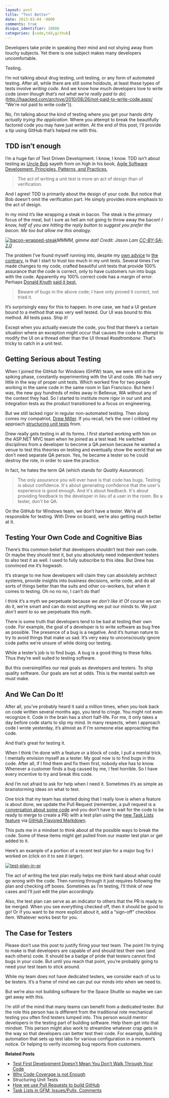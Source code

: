 ```yaml
---
layout: post
title: "Test Better"
date: 2013-03-04 -0800
comments: true
disqus_identifier: 18886
categories: [code,tdd,github]
---
```

Developers take pride in speaking their mind and not shying away from
touchy subjects. Yet there is one subject makes many developers
uncomfortable.

Testing.

I’m not talking about drug testing, unit testing, or any form of
automated testing. After all, while there are still some holdouts, at
least these types of tests involve *writing code*. And we know how much
developers love to write code (_even though that’s not what we’re
really paid to do_](http://haacked.com/archive/2010/08/26/not-paid-to-write-code.aspx/ "We're not paid to write code")).

No, I’m talking about the kind of testing where you get your hands dirty
*actually trying the application*. Where you attempt to break the
beautifully factored code you may have just written. At the end of this
post, I’ll provide a tip using GitHub that’s helped me with this.

TDD isn’t enough
----------------

I’m a huge fan of Test Driven Development. I know, I know. TDD isn’t about testing as [Uncle
Bob](https://sites.google.com/site/unclebobconsultingllc/ "Uncle Bob")
sayeth from on high in his book, [Agile Software Development,
Principles, Patterns, and
Practices](http://www.amazon.com/gp/product/0135974445/ref=as_li_ss_tl?ie=UTF8&camp=1789&creative=390957&creativeASIN=0135974445&linkCode=as2&tag=youvebeenhaac-20),

> The act of writing a unit test is more an act of design than of
> verification.

And I agree! TDD is primarily about the design of your code. But notice
that Bob doesn’t omit the verification part. He simply provides more
emphasis to the act of design.

In my mind it’s like wrapping a steak in bacon. The steak is the primary
focus of the meal, but I sure as hell am not going to throw away the
bacon! *I know, half of you are hitting the reply button to suggest you
prefer the bacon. Me too but allow me this analogy.*

[![bacon-wrapped-steak](http://haacked.com/images/haacked_com/Windows-Live-Writer/Test-Better_9083/bacon-wrapped-steak_thumb.jpg "bacon-wrapped-steak")](http://www.flickr.com/photos/mesohungry/4267332997/)*MMMM,
gimme dat! Credit: Jason Lam
[CC-BY-SA-2.0](http://creativecommons.org/licenses/by-sa/2.0/)*

The problem I’ve found myself running into, despite my [own
advice](http://haacked.com/archive/2004/06/09/test-first-development-doesnt-mean-you-dont-walk-through-your-code.aspx/ "Walkthrough your code")
to [the
contrary](http://haacked.com/archive/2004/11/03/codecoverageisnotenough.aspx "Code Coverage is not enough"),
is that I start to trust too much in my unit tests. Several times I’ve
made changes to my code, crafted beautiful unit tests that provide 100%
assurance that the code is correct, only to have customers run into bugs
with the code. Apparently my 100% correct code has a margin of error.
Perhaps [Donald
Knuth](http://en.wikipedia.org/wiki/Donald_Knuth "Donald Knuth") [said
it
best](http://www-cs-faculty.stanford.edu/~knuth/faq.html "Knuth FAQ"),

> Beware of bugs in the above code; I have only proved it correct, not
> tried it.

It’s surprisingly easy for this to happen. In one case, we had a UI
gesture bound to a method that was very well tested. Our UI was bound to
this method. All tests pass. Ship it!

Except when you actually execute the code, you find that there’s a
certain situation where an exception might occur that causes the code to
attempt to modify the UI on a thread other than the UI thread
*\#sadtrombone*. That’s tricky to catch in a unit test.

Getting Serious about Testing
-----------------------------

When I joined the GitHub for Windows (GHfW) team, we were still in the
spiking phase, constantly experimenting with the UI and code. We had
very little in the way of proper unit tests. Which worked fine for two
people working in the same code in the same room in San Francisco. But
here I was, the new guy hundreds of miles away in Bellevue, WA without
any of the context they had. So I started to institute more rigor in our
unit and integration tests as the product transitioned to a focus on
engineering.

But we still lacked rigor in regular non-automated testing. Then along
comes my compatriot, [Drew
Miller](https://twitter.com/halfogre "AnglicanGeek on Twitter"). If you
recall, he’s the one I cribbed my approach [structuring unit
tests](http://haacked.com/archive/2012/01/02/structuring-unit-tests.aspx/ "Structuring Unit Tests")
from.

Drew really gets testing in all its forms. I first started working with
him on the ASP.NET MVC team when he joined as a test lead. He switched
disciplines from a developer to become a QA person because he wanted a
venue to test this theories on testing and eventually show the world
that we don’t need separate QA person. Yes, he became a tester so he
could destroy the role, in order to save the practice.

In fact, he hates the term *QA* (which stands for *Quality Assurance*):

> The only assurance you will ever have is that code has bugs. Testing
> is about confidence. It's about generating confidence that the user's
> experience is good enough. And it's about feedback. It's about
> providing feedback to the developer in lieu of a user in the room. Be
> a tester, don't be QA.

On the GitHub for Windows team, we don’t have a tester. We’re all
responsible for testing. With Drew on board, we’re also getting much
better at it.

Testing Your Own Code and Cognitive Bias
----------------------------------------

There’s this common belief that developers shouldn’t test their own
code. Or maybe they should test it, but you absolutely need independent
testers to also test it as well. I used to fully subscribe to this idea.
But Drew has convinced me it’s hogwash.

It’s strange to me how developers will claim they can absolutely
architect systems, provide insights into business decisions, write code,
and do all sorts of things better than the suits and other co-workers,
but when it comes to testing. Oh no no no, I can’t do that!

I think it’s a myth we perpetuate because *we don’t like it*! Of course
we can do it, we’re smart and can do most anything we put our minds to.
We just *don’t want to* so we perpetuate this myth.

There is some truth that developers tend to be bad at testing their own
code. For example, the goal of a developer is to write software as bug
free as possible. The presence of a bug is a negative. And it’s human
nature to try to avoid things that make us sad. It’s very easy to
unconsciously ignore code paths we’re unsure of while doing our testing.

While a tester’s job is to find bugs. A bug is a good thing to these
folks. Thus they’re well suited to testing software.

But this oversimplifies our real goals as developers and testers. To
ship quality software. Our goals are not at odds. This is the mental
switch we must make.

And We Can Do It!
-----------------

After all, you’ve probably heard it said a million times, when you look
back on code written several months ago, you tend to cringe. You might
not even recognize it. Code in the brain has a short half-life. For me,
it only takes a day before code starts to slip my mind. In many
respects, when I approach code I wrote yesterday, it’s almost as if I’m
someone else approaching the code.

And that’s great for testing it.

When I think I’m done with a feature or a block of code, I pull a mental
trick. I mentally envision myself as a tester. My goal now is to find
bugs in this code. After all, if I find them and fix them first, nobody
else has to know. Whenever a customer finds a bug caused by me, I feel
horrible. So I have every incentive to try and break this code.

And I’m not afraid to ask for help when I need it. Sometimes it’s as
simple as brainstorming ideas on what to test.

One trick that my team has started doing that I really love is when a
feature is about done, we update the Pull Request (remember, a pull
request is a [conversation about some
code](https://github.com/blog/1124-how-we-use-pull-requests-to-build-github "How we use Pull Requests")
and you don’t have to wait for the code to be ready to merge to create a
PR) with a test plan using the [new Task Lists
feature](https://github.com/blog/1375-task-lists-in-gfm-issues-pulls-comments "Task Lists")
via [GitHub Flavored
Markdown](http://github.github.com/github-flavored-markdown/ "GHFM").

This puts me in a mindset to think about all the possible ways to break
the code. Some of these items might get pulled from our master test plan
or get added to it.

Here’s an example of a portion of a recent test plan for a major bug fix
I worked on (click on it to see it larger).

[![test-plan-in-pr](http://haacked.com/images/haacked_com/Windows-Live-Writer/Test-Better_9083/test-plan-in-pr_thumb.png "test-plan-in-pr")](http://haacked.com/images/haacked_com/Windows-Live-Writer/Test-Better_9083/test-plan-in-pr_2.png)

The act of writing the test plan really helps me think hard about what
could go wrong with the code. Then running through it just requires
following the plan and checking off boxes. Sometimes as I’m testing,
I’ll think of new cases and I’ll just edit the plan accordingly.

Also, the test plan can serve as an indicator to others that the PR is
ready to be merged. When you see everything checked off, then it should
be good to go! Or if you want to be more explicit about it, add a
“sign-off” checkbox item. Whatever works best for you.

The Case for Testers
--------------------

Please don’t use this post to justify firing your test team. The point
I’m trying to make is that developers are capable of and should test
their own (and each others) code. It should be a badge of pride that
testers cannot find bugs in your code. But until you reach that point,
you’re probably going to need your test team to stick around.

While my team does not have dedicated testers, we consider each of us to
be testers. It’s a frame of mind we can put our minds into when we need
to.

But we’re also not building software for the Space Shuttle so maybe we
can get away with this.

I’m still of the mind that many teams can benefit from a dedicated
tester. But the role this person has is different from the traditional
rote mechanical testing you often find testers lumped into. This person
would mentor developers in the testing part of building software. Help
them get into that mindset. This person might also work to streamline
whatever crap gets in the way so that developers can better test their
code. For example, building automation that sets up test labs for
various configuration in a moment’s notice. Or helping to verify
incoming bug reports from customers.

**Related Posts**

-   [Test First Development Doesn’t Mean You Don’t Walk Through Your
    Code](http://haacked.com/archive/2004/06/09/test-first-development-doesnt-mean-you-dont-walk-through-your-code.aspx/ "Walk through your code")
-   [Why Code Coverage is not
    Enough](http://haacked.com/archive/2004/11/03/codecoverageisnotenough.aspx/ "Why Code Coverage is not Enough")
-   Structuring Unit Tests
-   [How we use Pull Requests to build
    GitHub](https://github.com/blog/1124-how-we-use-pull-requests-to-build-github "Pull Requests at GitHub")
-   [Task Lists in GFM: Issues/Pulls,
    Comments](https://github.com/blog/1375-task-lists-in-gfm-issues-pulls-comments "Task Lists in GFM")
